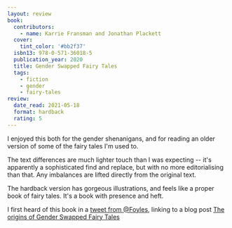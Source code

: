 ```yaml
---
layout: review
book:
  contributors:
    - name: Karrie Fransman and Jonathan Plackett
  cover:
    tint_color: '#bb2f37'
  isbn13: 978-0-571-36018-5
  publication_year: 2020
  title: Gender Swapped Fairy Tales
  tags:
    - fiction
    - gender
    - fairy-tales
review:
  date_read: 2021-05-18
  format: hardback
  rating: 5
---
```


I enjoyed this both for the gender shenanigans, and for reading an older version of some of the fairy tales I'm used to.

The text differences are much lighter touch than I was expecting -- it's apparently a sophisticated find and replace, but with no more editorialising than that.
Any imbalances are lifted directly from the original text.

The hardback version has gorgeous illustrations, and feels like a proper book of fairy tales.
It's a book with presence and heft.

I first heard of this book in a [tweet from @Foyles](https://twitter.com/Foyles/status/1324403856353026048), linking to a blog post [The origins of Gender Swapped Fairy Tales](https://www.foyles.co.uk/Public/Biblio/Detail.aspx?blogId=2055)
